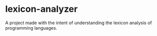 # lexicon-analyzer
A project made with the intent of understanding the lexicon analysis of programming languages.
